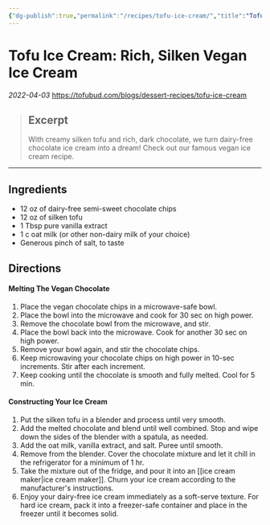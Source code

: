 ```yaml
---
{"dg-publish":true,"permalink":"/recipes/tofu-ice-cream/","title":"Tofu Ice Cream: Decadent Vegan Ice Cream","tags":["recipe","tofu","dessert","icecream","asian"],"noteIcon":""}
---
```



# Tofu Ice Cream: Rich, Silken Vegan Ice Cream
_2022-04-03_
https://tofubud.com/blogs/dessert-recipes/tofu-ice-cream

> ## Excerpt
> With creamy silken tofu and rich, dark chocolate, we turn dairy-free chocolate ice cream into a dream! Check out our famous vegan ice cream recipe.

---
## Ingredients

-   12 oz of dairy-free semi-sweet chocolate chips
-   12 oz of silken tofu
-   1 Tbsp pure vanilla extract
-   1 c oat milk (or other non-dairy milk of your choice)
-   Generous pinch of salt, to taste

## Directions

#### Melting The Vegan Chocolate

1.  Place the vegan chocolate chips in a microwave-safe bowl.
2.  Place the bowl into the microwave and cook for 30 sec on high power.
3.  Remove the chocolate bowl from the microwave, and stir.
4.  Place the bowl back into the microwave. Cook for another 30 sec on high power.
5.  Remove your bowl again, and stir the chocolate chips.
6.  Keep microwaving your chocolate chips on high power in 10-sec increments. Stir after each increment.
7.  Keep cooking until the chocolate is smooth and fully melted. Cool for 5 min.

#### Constructing Your Ice Cream

1.  Put the silken tofu in a blender and process until very smooth.
2.  Add the melted chocolate and blend until well combined. Stop and wipe down the sides of the blender with a spatula, as needed.
3.  Add the oat milk, vanilla extract, and salt. Puree until smooth.
4.  Remove from the blender. Cover the chocolate mixture and let it chill in the refrigerator for a minimum of 1 hr.
5.  Take the mixture out of the fridge, and pour it into an [[ice cream maker\|ice cream maker]]. Churn your ice cream according to the manufacturer's instructions.
6.  Enjoy your dairy-free ice cream immediately as a soft-serve texture. For hard ice cream, pack it into a freezer-safe container and place in the freezer until it becomes solid.

